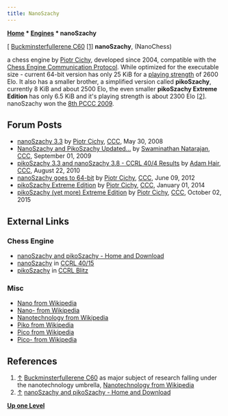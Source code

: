 ```yaml
---
title: NanoSzachy
---
```

**[Home](Home "Home") \* [Engines](Engines "Engines") \* nanoSzachy**



[ [Buckminsterfullerene C60](https://en.wikipedia.org/wiki/Buckminsterfullerene) <a id="cite-note-1" href="#cite-ref-1">[1]</a>
**nanoSzachy**, (NanoChess)  

a chess engine by [Piotr Cichy](Piotr_Cichy "Piotr Cichy"), developed since 2004, compatible with the [Chess Engine Communication Protocol](Chess_Engine_Communication_Protocol "Chess Engine Communication Protocol"). 
While optimized for the executable size - current 64-bit version has only 25 KiB for a [playing strength](Playing_Strength "Playing Strength") of 2600 Elo. 
It also has a smaller brother, a simplified version called **pikoSzachy**, currently 8 KiB and about 2500 Elo, 
the even smaller **pikoSzachy Extreme Edition** has only 6.5 KiB and it's playing strength is about 2300 Elo <a id="cite-note-2" href="#cite-ref-2">[2]</a>. nanoSzachy won the [8th PCCC 2009](PCCC_2009 "PCCC 2009"). 



## Forum Posts


* [nanoSzachy 3.3](http://www.talkchess.com/forum3/viewtopic.php?f=2&t=21483) by [Piotr Cichy](Piotr_Cichy "Piotr Cichy"), [CCC](CCC "CCC"), May 30, 2008
* [NanoSzachy and PikoSzachy Updated...](http://www.talkchess.com/forum3/viewtopic.php?f=2&t=29616) by [Swaminathan Natarajan](Swaminathan_Natarajan "Swaminathan Natarajan"), [CCC](CCC "CCC"), September 01, 2009
* [pikoSzachy 3.3 and nanoSzachy 3.8 - CCRL 40/4 Results](http://www.talkchess.com/forum3/viewtopic.php?f=6&t=35856) by [Adam Hair](Adam_Hair "Adam Hair"), [CCC](CCC "CCC"), August 22, 2010
* [nanoSzachy goes to 64-bit](http://www.talkchess.com/forum/viewtopic.php?t=44001) by [Piotr Cichy](Piotr_Cichy "Piotr Cichy"), [CCC](CCC "CCC"), June 09, 2012
* [pikoSzachy Extreme Edition](http://www.talkchess.com/forum/viewtopic.php?t=50717) by [Piotr Cichy](Piotr_Cichy "Piotr Cichy"), [CCC](CCC "CCC"), January 01, 2014
* [pikoSzachy (yet more) Extreme Edition](http://www.talkchess.com/forum/viewtopic.php?t=57812) by [Piotr Cichy](Piotr_Cichy "Piotr Cichy"), [CCC](CCC "CCC"), October 02, 2015


## External Links


### Chess Engine


* [nanoSzachy and pikoSzachy - Home and Download](http://www.kalisz.mm.pl/~pic/nanochess/)
* [nanoSzachy](http://www.computerchess.org.uk/ccrl/4040/cgi/compare_engines.cgi?family=NanoSzachy&print=Rating+list&print=Results+table&print=LOS+table&print=Ponder+hit+table&print=Eval+difference+table&print=Comopp+gamenum+table&print=Overlap+table&print=Score+with+common+opponents) in [CCRL 40/15](CCRL "CCRL")
* [pikoSzachy](https://ccrl.chessdom.com/ccrl/404/cgi/compare_engines.cgi?family=pikoSzachy&print=Rating+list&print=Results+table&print=LOS+table&print=Ponder+hit+table&print=Eval+difference+table&print=Comopp+gamenum+table&print=Overlap+table&print=Score+with+common+opponents) in [CCRL Blitz](CCRL "CCRL")


### Misc


* [Nano from Wikipedia](https://en.wikipedia.org/wiki/Nano)
* [Nano- from Wikipedia](https://en.wikipedia.org/wiki/Nano-)
* [Nanotechnology from Wikipedia](https://en.wikipedia.org/wiki/Nanotechnology)
* [Piko from Wikipedia](https://en.wikipedia.org/wiki/Piko)
* [Pico from Wikipedia](https://en.wikipedia.org/wiki/Pico)
* [Pico- from Wikipedia](https://en.wikipedia.org/wiki/Pico-)


## References


1. <a id="cite-ref-1" href="#cite-note-1">↑</a> [Buckminsterfullerene C60](https://en.wikipedia.org/wiki/Buckminsterfullerene) as major subject of research falling under the nanotechnology umbrella, [Nanotechnology from Wikipedia](https://en.wikipedia.org/wiki/Nanotechnology)
2. <a id="cite-ref-2" href="#cite-note-2">↑</a> [nanoSzachy and pikoSzachy - Home and Download](http://www.kalisz.mm.pl/~pic/nanochess/)

**[Up one Level](Engines "Engines")**







 
